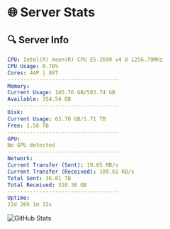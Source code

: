 # 🌐 Server Stats
## 🔍 Server Info
```yaml
CPU: Intel(R) Xeon(R) CPU E5-2699 v4 @ 1256.79MHz
CPU Usage: 0.70%
Cores: 44P | 88T
-----------------------------------
Memory:
Current Usage: 145.76 GB/503.74 GB
Available: 354.54 GB
-----------------------------------
Disk:
Current Usage: 63.70 GB/1.71 TB
Free: 1.56 TB
-----------------------------------
GPU:
No GPU detected
-----------------------------------
Network:
Current Transfer (Sent): 19.05 MB/s
Current Transfer (Received): 109.61 KB/s
Total Sent: 36.01 TB
Total Received: 310.38 GB
-----------------------------------
Uptime:
22d 20h 1m 32s
```
![GitHub Stats](https://img.shields.io/badge/Updated-2025-03-30_17:24:21-blue)